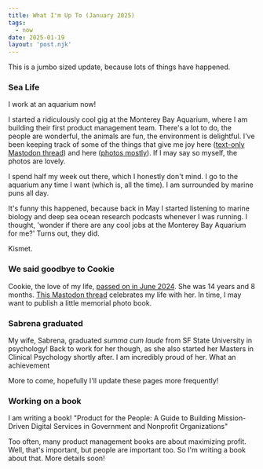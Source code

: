 ```yaml
---
title: What I'm Up To (January 2025)
tags: 
  - now
date: 2025-01-19
layout: 'post.njk'
---
```


This is a jumbo sized update, because lots of things have happened.

### Sea Life

I work at an aquarium now!

I started a ridiculously cool gig at the Monterey Bay Aquarium, where I am building their first product management team. There's a lot to do, the people are wonderful, the animals are fun, the environment is delightful. I've been keeping track of some of the things that give me joy here ([text-only Mastodon thread](https://hachyderm.io/@skinnylatte/113442659228151232)) and here ([photos mostly](https://hachyderm.io/@skinnylatte/113431347101858937)). If I may say so myself, the photos are lovely.

I spend half my week out there, which I honestly don't mind. I go to the aquarium any time I want (which is, all the time). I am surrounded by marine puns all day. 

It's funny this happened, because back in May I started listening to marine biology and deep sea ocean research podcasts whenever I was running. I thought, 'wonder if there are any cool jobs at the Monterey Bay Aquarium for me?' Turns out, they did.

Kismet.

### We said goodbye to Cookie

Cookie, the love of my life, [passed on in June 2024](/posts/cookie-the-cavalier/). She was 14 years and 8 months. [This Mastodon thread](https://hachyderm.io/deck/@skinnylatte/112293528048638569) celebrates my life with her. In time, I may want to publish a little memorial photo book.

### Sabrena graduated

My wife, Sabrena, graduated _summa cum laude_ from SF State University in psychology! Back to work for her though, as she also started her Masters in Clinical Psychology shortly after. I am incredibly proud of her. What an achievement

More to come, hopefully I'll update these pages more frequently!

### Working on a book

I am writing a book! "Product for the People: A Guide to Building Mission-Driven Digital Services in Government and Nonprofit Organizations"

Too often, many product management books are about maximizing profit. Well, that's important, but people are important too. So I'm writing a book about that. More details soon!